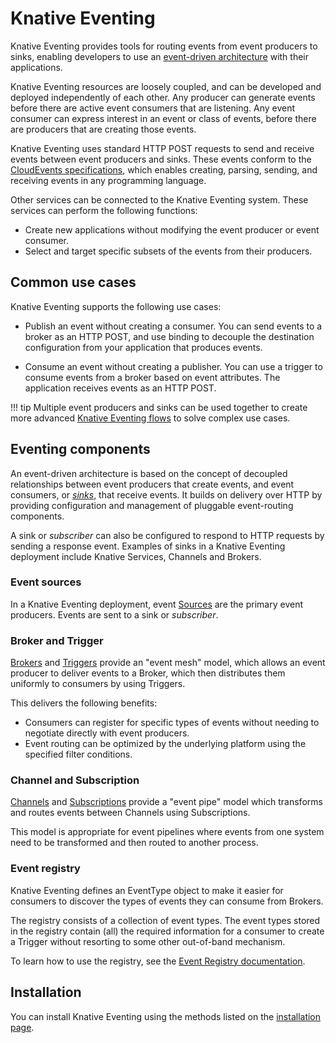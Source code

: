 # Knative Eventing

Knative Eventing provides tools for routing events from event producers to sinks, enabling developers to use an [event-driven architecture](https://en.wikipedia.org/wiki/Event-driven_architecture) with their applications.

Knative Eventing resources are loosely coupled, and can be developed and deployed independently of each other. Any producer can generate events before there are active event consumers that are listening. Any event consumer can express interest in an event or class of events, before there are producers that are creating those events.

Knative Eventing uses standard HTTP POST requests to send and receive events between event producers and sinks. These events conform to the [CloudEvents specifications](https://cloudevents.io/), which enables creating, parsing, sending, and receiving events in any programming language.

Other services can be connected to the Knative Eventing system. These services can perform the following functions:

- Create new applications without modifying the event producer or event   consumer.
- Select and target specific subsets of the events from their producers.

## Common use cases

Knative Eventing supports the following use cases:

- Publish an event without creating a consumer. You can send events to a broker as an HTTP POST, and use binding to decouple the destination configuration from your application that produces events.

- Consume an event without creating a publisher. You can use a trigger to consume events from a broker based on event attributes. The application receives events as an HTTP POST.

!!! tip
    Multiple event producers and sinks can be used together to create more advanced [Knative Eventing flows](flows/README.md) to solve complex use cases.

<!--TODO: What about channels?-->

## Eventing components

An event-driven architecture is based on the concept of decoupled relationships between event producers that create events, and event consumers, or [_sinks_](../eventing/sinks/README.md), that receive events. It builds on  delivery over HTTP by providing configuration and management of pluggable event-routing components.

A sink or _subscriber_ can also be configured to respond to HTTP requests by sending a response event. Examples of sinks in a Knative Eventing deployment include Knative Services, Channels and Brokers.

### Event sources

In a Knative Eventing deployment, event [Sources](../eventing/sources/README.md) are the primary event producers. Events are sent to a sink or _subscriber_.

### Broker and Trigger

[Brokers](../eventing/broker/README.md) and [Triggers](../eventing/broker/triggers/README.md) provide an "event mesh" model, which allows an event producer to deliver events to a Broker, which then distributes them uniformly to consumers by using Triggers.

This delivers the following benefits:

- Consumers can register for specific types of events without needing to
  negotiate directly with event producers.
- Event routing can be optimized by the underlying platform using the specified
  filter conditions.

### Channel and Subscription

[Channels](../eventing/channels/README.md) and [Subscriptions](../eventing/channels/subscriptions.md) provide a "event pipe" model which transforms and routes events between Channels using Subscriptions.

This model is appropriate for event pipelines where events from one system need to be transformed and then routed to another process.

### Event registry

Knative Eventing defines an EventType object to make it easier for consumers to
discover the types of events they can consume from Brokers.

The registry consists of a collection of event types. The event types stored in
the registry contain (all) the required information for a consumer to create a
Trigger without resorting to some other out-of-band mechanism.

To learn how to use the registry, see the [Event Registry documentation](event-registry.md).

## Installation

You can install Knative Eventing using the methods listed on the [installation page](../install/README.md).
